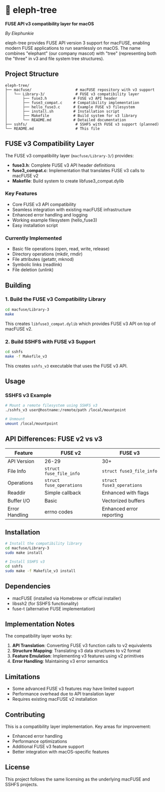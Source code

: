 # 🐘 eleph-tree

**FUSE API v3 compatibility layer for macOS**

*By Elephunkie*

eleph-tree provides FUSE API version 3 support for macFUSE, enabling modern FUSE applications to run seamlessly on macOS. The name combines "elephant" (our company mascot) with "tree" (representing both the "three" in v3 and file system tree structures).

## Project Structure

```
eleph-tree/
├── macfuse/                    # macFUSE repository with v3 support
│   └── Library-3/              # FUSE v3 compatibility layer
│       ├── fuse3.h            # FUSE v3 API header
│       ├── fuse3_compat.c     # Compatibility implementation  
│       ├── hello_fuse3.c      # Example FUSE v3 filesystem
│       ├── install.sh         # Installation script
│       ├── Makefile           # Build system for v3 library
│       └── README.md          # Detailed documentation
├── sshfs/                      # SSHFS with FUSE v3 support (planned)
└── README.md                   # This file
```

## FUSE v3 Compatibility Layer

The FUSE v3 compatibility layer (`macfuse/Library-3/`) provides:

- **fuse3.h**: Complete FUSE v3 API header definitions
- **fuse3_compat.c**: Implementation that translates FUSE v3 calls to macFUSE v2
- **Makefile**: Build system to create libfuse3_compat.dylib

### Key Features

- Core FUSE v3 API compatibility
- Seamless integration with existing macFUSE infrastructure
- Enhanced error handling and logging
- Working example filesystem (hello_fuse3)
- Easy installation script

### Currently Implemented

- Basic file operations (open, read, write, release)
- Directory operations (mkdir, rmdir) 
- File attributes (getattr, mknod)
- Symbolic links (readlink)
- File deletion (unlink)

## Building

### 1. Build the FUSE v3 Compatibility Library

```bash
cd macfuse/Library-3
make
```

This creates `libfuse3_compat.dylib` which provides FUSE v3 API on top of macFUSE v2.

### 2. Build SSHFS with FUSE v3 Support

```bash
cd sshfs
make -f Makefile_v3
```

This creates `sshfs_v3` executable that uses the FUSE v3 API.

## Usage

### SSHFS v3 Example

```bash
# Mount a remote filesystem using SSHFS v3
./sshfs_v3 user@hostname:/remote/path /local/mountpoint

# Unmount
umount /local/mountpoint
```

## API Differences: FUSE v2 vs v3

| Feature | FUSE v2 | FUSE v3 |
|---------|---------|---------|
| API Version | 26-29 | 30+ |
| File Info | `struct fuse_file_info` | `struct fuse3_file_info` |
| Operations | `struct fuse_operations` | `struct fuse3_operations` |
| Readdir | Simple callback | Enhanced with flags |
| Buffer I/O | Basic | Vectorized buffers |
| Error Handling | errno codes | Enhanced error reporting |

## Installation

```bash
# Install the compatibility library
cd macfuse/Library-3
sudo make install

# Install SSHFS v3
cd sshfs
sudo make -f Makefile_v3 install
```

## Dependencies

- macFUSE (installed via Homebrew or official installer)
- libssh2 (for SSHFS functionality)
- fuse-t (alternative FUSE implementation)

## Implementation Notes

The compatibility layer works by:

1. **API Translation**: Converting FUSE v3 function calls to v2 equivalents
2. **Structure Mapping**: Translating v3 data structures to v2 format
3. **Feature Emulation**: Implementing v3 features using v2 primitives
4. **Error Handling**: Maintaining v3 error semantics

## Limitations

- Some advanced FUSE v3 features may have limited support
- Performance overhead due to API translation layer
- Requires existing macFUSE v2 installation

## Contributing

This is a compatibility layer implementation. Key areas for improvement:

- Enhanced error handling
- Performance optimizations
- Additional FUSE v3 feature support
- Better integration with macOS-specific features

## License

This project follows the same licensing as the underlying macFUSE and SSHFS projects.